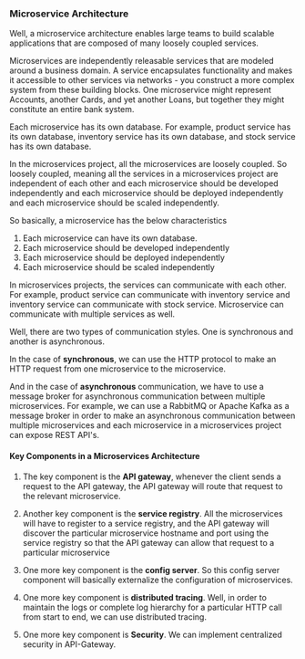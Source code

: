 ### Microservice Architecture
Well, a microservice architecture enables large teams to build scalable applications that are composed of many loosely coupled services.

Microservices are independently releasable services that are modeled around a business domain. A service encapsulates functionality and makes it accessible to other services via networks - you construct a more complex system from these building blocks. One microservice might represent Accounts, another Cards, and yet another Loans, but together they might constitute an entire bank system.

Each microservice has its own database. For example, product service has its own database, inventory service has its own database, and stock service has its own database. 

In the microservices project, all the microservices are loosely coupled. So loosely coupled, meaning all the services in a microservices project are independent of each other and each microservice should be developed independently and each microservice should be deployed independently and each microservice should be scaled independently. 

So basically, a microservice has the below characteristics

1. Each microservice can have its own database. 
2. Each microservice should be developed independently
3. Each microservice should be deployed independently
4. Each microservice should be scaled independently

In microservices projects, the services can communicate with each other. For example, product service can communicate with inventory service and inventory service can communicate with stock service.  Microservice can communicate with multiple services as well. 

Well, there are two types of communication styles. One is synchronous and another is asynchronous. 

In the case of **synchronous**, we can use the HTTP protocol to make an HTTP request from one microservice to the microservice. 

And in the case of **asynchronous** communication, we have to use a message broker for asynchronous communication between multiple microservices. For example, we can use a RabbitMQ or Apache Kafka as a message broker in order to make an asynchronous communication between multiple microservices and each microservice in a microservices project can expose REST API's.


#### Key Components in a Microservices Architecture

1. The key component is the **API gateway**, whenever the client sends a request to the API gateway, the API gateway will route that request to the relevant microservice.

2. Another key component is the **service registry**. All the microservices will have to register to a service registry, and the API gateway will discover the particular microservice hostname and port using the service registry so that the API gateway can allow that request to a particular microservice

3. One more key component is the **config server**. So this config server component will basically externalize the configuration of microservices. 

4. One more key component is **distributed tracing**. Well, in order to maintain the logs or complete log hierarchy for a particular HTTP call from start to end, we can use distributed tracing. 

5. One more key component is **Security**. We can implement centralized security in API-Gateway.